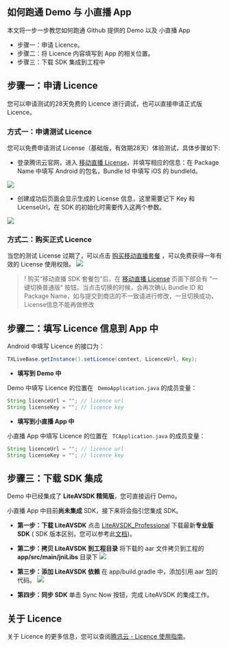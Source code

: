 ## 如何跑通 Demo 与 小直播 App

本文将一步一步教您如何跑通 Github 提供的 Demo 以及 小直播 App

- 步骤一：申请 Licence。
- 步骤二：将 Licence 内容填写到 App 的相关位置。
- 步骤三：下载 SDK 集成到工程中

## 步骤一：申请 Licence

您可以申请测试的28天免费的 Licence 进行调试，也可以直接申请正式版 Licence。

### 方式一：申请测试 Licence

您可以免费申请测试 License（基础版，有效期28天）体验测试，具体步骤如下:
- 登录腾讯云官网，进入 [移动直播 License](https://console.cloud.tencent.com/live/license)，并填写相应的信息：在 Package Name 中填写 Android 的包名，Bundle Id 中填写 iOS 的 bundleId。

![](https://main.qcloudimg.com/raw/edd99f145276ad5250f0ca5d0f5d4980.png)

- 创建成功后页面会显示生成的 License 信息，这里需要记下 Key 和 LicenseUrl，在 SDK 的初始化时需要传入这两个参数。

![](https://main.qcloudimg.com/raw/ce722e4038a86b85d96b2cb9f5a058e8.png)

### 方式二：购买正式 Licence

当您的测试 License 过期了，可以点击 [购买移动直播套餐](https://buy.cloud.tencent.com/mobilelive) ，可以免费获得一年有效的 License 使用权限。
![](https://main.qcloudimg.com/raw/52004efac93e7e6c8f446e53830816a3.png)

> ! 购买“移动直播 SDK 套餐包”后，在 [移动直播 License](https://console.cloud.tencent.com/live/license) 页面下部会有 “一键切换普通版” 按钮。当点击切换的时候，会再次确认 Bundle ID 和 Package Name，如与提交到商店的不一致请进行修改，一旦切换成功，License信息不能再做修改

## 步骤二：填写 Licence 信息到 App 中

Android 中填写 Licence 的接口为：

```java
TXLiveBase.getInstance().setLicence(context, LicenceUrl, Key);
```

- **填写到 Demo 中**

Demo 中填写 Licence 的位置在 ` DemoApplication.java` 的成员变量：

```java
String licenceUrl = ""; // licence url
String licenseKey = ""; // licence key
```

- **填写到小直播 App 中**

小直播 App 中填写 Licence 的位置在 ` TCApplication.java` 的成员变量：

```java
String licenceUrl = ""; // licence url
String licenseKey = ""; // licence key
```

## 步骤三：下载 SDK 集成

Demo 中已经集成了 **LiteAVSDK 精简版**，您可直接运行 Demo。

小直播 App 中目前**尚未集成** SDK，接下来将会指引您集成 SDK。

- **第一步：下载 LiteAVSDK**
  点击 [LiteAVSDK_Professional](http://liteavsdk-1252463788.cosgz.myqcloud.com/6.4/LiteAVSDK_Professional_6.4.7328.aar) 下载最新**专业版 SDK** ( SDK 版本区别，您可以参考此[文档](<https://github.com/tencentyun/MLVBSDK/blob/master/SDK%E4%B8%8B%E8%BD%BD.md>))。
  
- **第二步：拷贝 LiteAVSDK 到工程目录**
  将下载的 aar 文件拷贝到工程的 **app/src/main/jniLibs** 目录下
  ![](https://main.qcloudimg.com/raw/8a46839bb91b13227b58860b05765016.png)
  
- **第三步：添加 LiteAVSDK 依赖**
  在 app/build.gradle 中，添加引用 aar 包的代码。
  ![](https://main.qcloudimg.com/raw/5fd063ba3854b08f783d4f788c729034.png)
  
- **第四步：同步 SDK**
  单击 Sync Now 按钮，完成 LiteAVSDK 的集成工作。

## 关于 Licence 

关于 Licence 的更多信息，您可以查阅[腾讯云 - Licence 使用指南](<https://cloud.tencent.com/document/product/454/34750>)。

